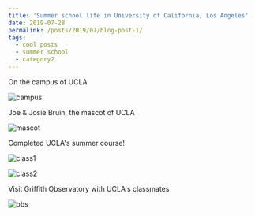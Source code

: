 ```yaml
---
title: 'Summer school life in University of California, Los Angeles'
date: 2019-07-28
permalink: /posts/2019/07/blog-post-1/
tags:
  - cool posts
  - summer school
  - category2
---
```


On the campus of UCLA

![campus](/Niko.github.io/images/BLOG_school.jpg)


Joe & Josie Bruin, the mascot of UCLA

![mascot](/Niko.github.io/images/BLOG_mascot.jpg)


Completed UCLA's summer course!

![class1](/Niko.github.io/images/BLOG_class1.jpg)

![class2](/Niko.github.io/images/BLOG_class2.jpg)


Visit Griffith Observatory with UCLA's classmates 

![obs](/Niko.github.io/images/BLOG_observatory.png)




<!--
Headings are cool
======

You can have many headings
======

Aren't headings cool?
------ 
--> 
